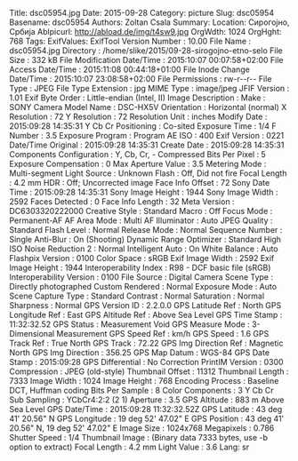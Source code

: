 Title: dsc05954.jpg
Date: 2015-09-28
Category: picture
Slug: dsc05954
Basename: dsc05954
Authors: Zoltan Csala
Summary:
Location: Сирогојно, Србија
Ablpicurl: http://abload.de/img/t4sw9.jpg
OrgWdth: 1024
OrgHght: 768
Tags:
ExifValues: ExifTool Version Number : 10.00
            File Name : dsc05954.jpg
            Directory : /home/slike/2015/09-28-sirogojno-etno-selo
            File Size : 332 kB
            File Modification Date/Time : 2015:10:07 00:07:58+02:00
            File Access Date/Time : 2015:11:08 00:44:18+01:00
            File Inode Change Date/Time : 2015:10:07 23:08:58+02:00
            File Permissions : rw-r--r--
            File Type : JPEG
            File Type Extension : jpg
            MIME Type : image/jpeg
            JFIF Version : 1.01
            Exif Byte Order : Little-endian (Intel, II)
            Image Description :
            Make : SONY
            Camera Model Name : DSC-HX5V
            Orientation : Horizontal (normal)
            X Resolution : 72
            Y Resolution : 72
            Resolution Unit : inches
            Modify Date : 2015:09:28 14:35:31
            Y Cb Cr Positioning : Co-sited
            Exposure Time : 1/4
            F Number : 3.5
            Exposure Program : Program AE
            ISO : 400
            Exif Version : 0221
            Date/Time Original : 2015:09:28 14:35:31
            Create Date : 2015:09:28 14:35:31
            Components Configuration : Y, Cb, Cr, -
            Compressed Bits Per Pixel : 5
            Exposure Compensation : 0
            Max Aperture Value : 3.5
            Metering Mode : Multi-segment
            Light Source : Unknown
            Flash : Off, Did not fire
            Focal Length : 4.2 mm
            HDR : Off; Uncorrected image
            Face Info Offset : 72
            Sony Date Time : 2015:09:28 14:35:31
            Sony Image Height : 1944
            Sony Image Width : 2592
            Faces Detected : 0
            Face Info Length : 32
            Meta Version : DC6303320222000
            Creative Style : Standard
            Macro : Off
            Focus Mode : Permanent-AF
            AF Area Mode : Multi
            AF Illuminator : Auto
            JPEG Quality : Standard
            Flash Level : Normal
            Release Mode : Normal
            Sequence Number : Single
            Anti-Blur : On (Shooting)
            Dynamic Range Optimizer : Standard
            High ISO Noise Reduction 2 : Normal
            Intelligent Auto : On
            White Balance : Auto
            Flashpix Version : 0100
            Color Space : sRGB
            Exif Image Width : 2592
            Exif Image Height : 1944
            Interoperability Index : R98 - DCF basic file (sRGB)
            Interoperability Version : 0100
            File Source : Digital Camera
            Scene Type : Directly photographed
            Custom Rendered : Normal
            Exposure Mode : Auto
            Scene Capture Type : Standard
            Contrast : Normal
            Saturation : Normal
            Sharpness : Normal
            GPS Version ID : 2.2.0.0
            GPS Latitude Ref : North
            GPS Longitude Ref : East
            GPS Altitude Ref : Above Sea Level
            GPS Time Stamp : 11:32:32.52
            GPS Status : Measurement Void
            GPS Measure Mode : 3-Dimensional Measurement
            GPS Speed Ref : km/h
            GPS Speed : 1.6
            GPS Track Ref : True North
            GPS Track : 72.22
            GPS Img Direction Ref : Magnetic North
            GPS Img Direction : 356.25
            GPS Map Datum : WGS-84
            GPS Date Stamp : 2015:09:28
            GPS Differential : No Correction
            PrintIM Version : 0300
            Compression : JPEG (old-style)
            Thumbnail Offset : 11312
            Thumbnail Length : 7333
            Image Width : 1024
            Image Height : 768
            Encoding Process : Baseline DCT, Huffman coding
            Bits Per Sample : 8
            Color Components : 3
            Y Cb Cr Sub Sampling : YCbCr4:2:2 (2 1)
            Aperture : 3.5
            GPS Altitude : 883 m Above Sea Level
            GPS Date/Time : 2015:09:28 11:32:32.52Z
            GPS Latitude : 43 deg 41' 20.56" N
            GPS Longitude : 19 deg 52' 47.02" E
            GPS Position : 43 deg 41' 20.56" N, 19 deg 52' 47.02" E
            Image Size : 1024x768
            Megapixels : 0.786
            Shutter Speed : 1/4
            Thumbnail Image : (Binary data 7333 bytes, use -b option to extract)
            Focal Length : 4.2 mm
            Light Value : 3.6
Lang: sr

